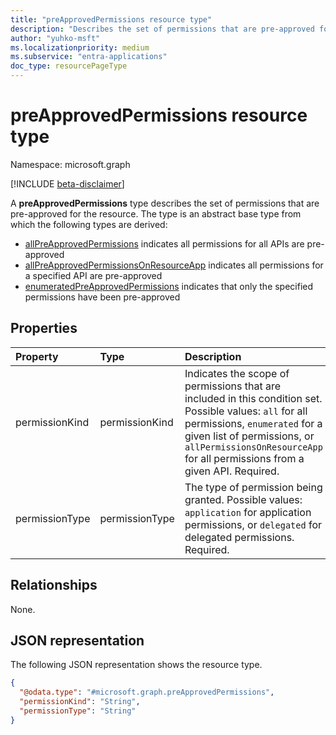```yaml
---
title: "preApprovedPermissions resource type"
description: "Describes the set of permissions that are pre-approved for a resource."
author: "yuhko-msft"
ms.localizationpriority: medium
ms.subservice: "entra-applications"
doc_type: resourcePageType
---
```


# preApprovedPermissions resource type

Namespace: microsoft.graph

[!INCLUDE [beta-disclaimer](../../includes/beta-disclaimer.md)]

A **preApprovedPermissions** type describes the set of permissions that are pre-approved for the resource. The type is an abstract base type from which the following types are derived:

* [allPreApprovedPermissions](allPreApprovedPermissions.md) indicates all permissions for all APIs are pre-approved
* [allPreApprovedPermissionsOnResourceApp](allPreApprovedPermissionsOnResourceApp.md) indicates all permissions for a specified API are pre-approved
* [enumeratedPreApprovedPermissions](enumeratedPreApprovedPermissions.md) indicates that only the specified permissions have been pre-approved

## Properties
|Property|Type|Description|
|:---|:---|:---|
|permissionKind|permissionKind| Indicates the scope of permissions that are included in this condition set. Possible values: `all` for all permissions, `enumerated` for a given list of permissions, or `allPermissionsOnResourceApp` for all permissions from a given API. Required.|
|permissionType|permissionType|The type of permission being granted. Possible values: `application` for application permissions, or `delegated` for delegated permissions. Required.|

## Relationships
None.

## JSON representation
The following JSON representation shows the resource type.
<!-- {
  "blockType": "resource",
  "@odata.type": "microsoft.graph.preApprovedPermissions"
}
-->
``` json
{
  "@odata.type": "#microsoft.graph.preApprovedPermissions",
  "permissionKind": "String",
  "permissionType": "String"
}
```
